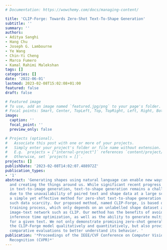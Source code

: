 ```yaml
---
# Documentation: https://wowchemy.com/docs/managing-content/

title: 'CLIP-Forge: Towards Zero-Shot Text-To-Shape Generation'
subtitle: ''
summary: ''
authors:
- Aditya Sanghi
- Hang Chu
- Joseph G. Lambourne
- Ye Wang
- Chin-Yi Cheng
- Marco Fumero
- Kamal Rahimi Malekshan
tags: []
categories: []
date: '2022-06-01'
lastmod: 2023-02-08T15:02:08+01:00
featured: false
draft: false

# Featured image
# To use, add an image named `featured.jpg/png` to your page's folder.
# Focal points: Smart, Center, TopLeft, Top, TopRight, Left, Right, BottomLeft, Bottom, BottomRight.
image:
  caption: ''
  focal_point: ''
  preview_only: false

# Projects (optional).
#   Associate this post with one or more of your projects.
#   Simply enter your project's folder or file name without extension.
#   E.g. `projects = ["internal-project"]` references `content/project/deep-learning/index.md`.
#   Otherwise, set `projects = []`.
projects: []
publishDate: '2023-02-08T14:02:07.488972Z'
publication_types:
- '1'
abstract: 'Generating shapes using natural language can enable new ways of imagining
  and creating the things around us. While significant recent progress has been made
  in text-to-image generation, text-to-shape generation remains a challenging problem
  due to the unavailability of paired text and shape data at a large scale. We present
  a simple yet effective method for zero-shot text-to-shape generation that circumvents
  such data scarcity. Our proposed method, named CLIP-Forge, is based on a two-stage
  training process, which only depends on an unlabelled shape dataset and a pre-trained
  image-text network such as CLIP. Our method has the benefits of avoiding expensive
  inference time optimization, as well as the ability to generate multiple shapes
  for a given text. We not only demonstrate promising zero-shot generalization of
  the CLIP-Forge model qualitatively and quantitatively, but also provide extensive
  comparative evaluations to better understand its behavior. '
publication: '*Proceedings of the IEEE/CVF Conference on Computer Vision and Pattern
  Recognition (CVPR)*'
---
```

